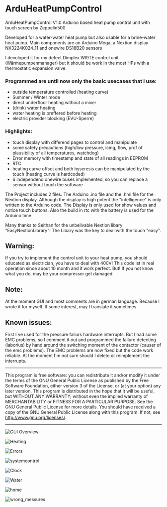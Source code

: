 # ArduHeatPumpControl

ArduHeatPumpControl V1.0
Arduino based heat pump control unit with touch screen by Zeppelin500

Developed for a water-water heat pump but also usable for a brine-water heat pump.
Main components are an Arduino Mega, a Nextion display NX3224K024_11 and onewire DS18B20 sensors

I devoloped it for my defect Dimplex WI9TE control unit (Wärmepumpenmanager) but it should be work in the most HPs with a thermostatic expansion valve.

### Programmed are until now only the basic usecases that I use:
* outside temperature controlled (heating curve)
* Summer / Winter mode
* direct underfloor heating without a mixer
* (drink) water heating
* water heating is preffered before heating
* electric provider blocking (EVU-Sperre)

### Highlights:
* touch display with differend pages to control and manipulate
* some safety precautions (high/low pressure, icing, flow,  prof of plausibility of all temperatures, watchdog)
* Error memory with timestamp and state of all readings in EEPROM
* RTC
* heating curve offset and both hyseresis can be manipulated by the touch (heating curve is hardcoded)
* 6 independend onewire buses implemented, so you can replace a sensor without touch the software

The Project includes 2 files. The Arduino .ino file and the .hmi file for the Nextion display.
Although the display is high potent the "intelligence" is only written to the Arduino code. The Display is only used for show values and notice touch buttons. 
Also the build in rtc with the battery is used for the Arduino time.   

Many thanks to Seithan for the unbelivable Nextion libary "EasyNextionLibrary"! The Libary was the key to deal with the touch "easy".

## Warning:
If you try to implement the control unit to your heat pump, you should educated as electrician, you have to deal with 400V!
This code ist in real operation since about 10 month and it work perfect. But! If you not know what you do, may be your compressor get damaged.

## Note: 
At the moment GUI and most comments are in german language. Because I wrote it for myself. If some interest, may I translate it sometimes.

## Known issues:
First I´ve used for the pressure failurs hardware interrupts. But I had some EMC problems, so I comment it out and programmed the failure detecting (laborius) by hand around the switching moment of the contactor (causer of the emc problems).
The EMC problems are now fixed but the code work reliable. At the moment I´m not sure should I delete or reimplement the interrupts. 

****************************************************
This program is free software: you can redistribute it and/or modify it under the terms of the GNU General Public License as published by
the Free Software Foundation, either version 3 of the License, or (at your option) any later version. This program is distributed in the hope that it will be useful,
but WITHOUT ANY WARRANTY; without even the implied warranty of MERCHANTABILITY or FITNESS FOR A PARTICULAR PURPOSE.  See the GNU General Public License for more details.
You should have received a copy of the GNU General Public License along with this program.  If not, see <http://www.gnu.org/licenses/>.
****************************************************


![GUI Overview](Pictures/Uebersicht.jpg)

![Heating](Pictures/Heizung.jpg)

![Errors](Pictures/Fehlerspeicher.jpg)

![systemcontrol](Pictures/Systemkontrolle.jpg)

![Clock](Pictures/Nextion%20Uhr.png)

![Water](Pictures/Nextion_WW.png)

![home](Pictures/Nextion_home.png)

![wrong_messures](Pictures/Nextion_Fehlmessungen.png)
